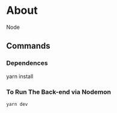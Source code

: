 # About
Node

## Commands
### Dependences
yarn install

### To Run The Back-end via Nodemon
```yarn
yarn dev
```